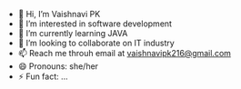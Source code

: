 - 👋 Hi, I’m Vaishnavi PK
- 👀 I’m interested in software development
- 🌱 I’m currently learning JAVA  
- 💞️ I’m looking to collaborate on IT industry
- 📫 Reach me throuh email at vaishnavipk216@gmail.com
- 😄 Pronouns: she/her
- ⚡ Fun fact: ...

<!---
pkvaish/pkvaish is a ✨ special ✨ repository because its `README.md` (this file) appears on your GitHub profile.
You can click the Preview link to take a look at your changes.
--->
